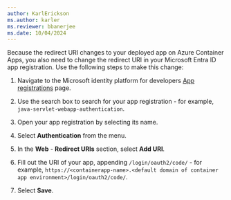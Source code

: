```yaml
---
author: KarlErickson
ms.author: karler
ms.reviewer: bbanerjee
ms.date: 10/04/2024
---
```


Because the redirect URI changes to your deployed app on Azure Container Apps, you also need to change the redirect URI in your Microsoft Entra ID app registration. Use the following steps to make this change:

1. Navigate to the Microsoft identity platform for developers [App registrations](https://go.microsoft.com/fwlink/?linkid=2083908) page.

1. Use the search box to search for your app registration - for example, `java-servlet-webapp-authentication`.

1. Open your app registration by selecting its name.

1. Select **Authentication** from the menu.

1. In the **Web** - **Redirect URIs** section, select **Add URI**.

1. Fill out the URI of your app, appending `/login/oauth2/code/` - for example, `https://<containerapp-name>.<default domain of container app environment>/login/oauth2/code/`.

1. Select **Save**.
